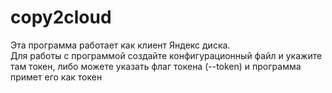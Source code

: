 # copy2cloud
Эта программа работает как клиент Яндекс диска.<br>
Для работы с программой создайте конфигурационный файл и укажите там токен, либо можете указать флаг токена (--token) и программа примет его как токен 

